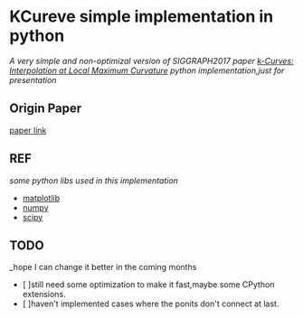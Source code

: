# KCureve simple implementation in python
_A very simple and non-optimizal version of SIGGRAPH2017 paper [k-Curves: Interpolation at Local Maximum Curvature](http://s2017.siggraph.org/technical-papers/sessions/sketching-curves) python implementation,just for presentation_

## Origin Paper
[paper link](http://faculty.cs.tamu.edu/schaefer/research/kcurves.pdf)

## REF
_some python libs used in this implementation_
- [matplotlib](https://matplotlib.org/tutorials/index.html)
- [numpy](https://docs.scipy.org/doc/)
- [scipy](https://www.scipy.org/docs.html)

## TODO
_hope I can change it better in the coming months
- [ ]still need some optimization to make it fast,maybe some CPython extensions.
- [ ]haven't implemented cases where the ponits don't connect at last.

